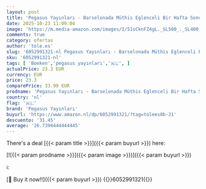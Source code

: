```yaml
---
layout: post
title: 'Pegasus Yayınları - Barselonada Müthis Eglenceli Bir Hafta Sonu Gecirme Rehberi'
date: 2025-10-23 11:09:04
image: 'https://m.media-amazon.com/images/I/51sCknFZ4gL._SL500_._SL400_.jpg'
comments: true
category: ofertas
author: 'tole.es'
slug: '6052991321-nl Pegasus Yayınları - Barselonada Müthis Eglenceli Bir Hafta...'
sku: '6052991321-nl'
tags: [ 'Boeken','pegasus yayınları','🇳🇱', ]
actualPrice: 23.3 EUR
currency: EUR
price: 23.3
comparePrice: 33.99 EUR
prodname: 'Pegasus Yayınları - Barselonada Müthis Eglenceli Bir Hafta Sonu Gecirme Rehberi'
country: 'nl'
flag: '🇳🇱'
brand: 'Pegasus Yayınları'
buyurl: 'https://www.amazon.nl/dp/6052991321/?tag=tolees0b-21'
descuento: '31.45'
average: '26.7394444444445'
---
```


There's a deal [{{< param title >}}]({{< param buyurl >}})  here:

[![{{< param prodname >}}]({{< param image >}})]({{< param buyurl >}})

ℹ️:


[🛒 Buy it now!!]({{< param buyurl >}})
{{<world>}}6052991321{{</world>}}
